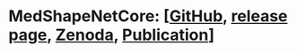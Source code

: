 # MedShapeNetCore: [[GitHub](https://github.com/Jianningli/medshapenet-feedback/tree/main), [release page](https://pypi.org/project/MedShapeNetCore/), [Zenoda](https://zenodo.org/records/10423181), [Publication](https://arxiv.org/abs/2308.16139)]
